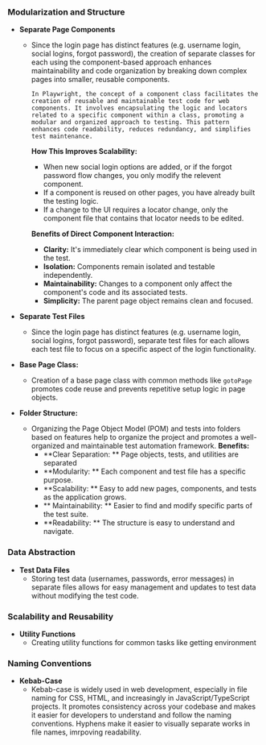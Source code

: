 ### Modularization and Structure

* **Separate Page Components**
    * Since the login page has distinct features (e.g. username login, social logins, forgot password), the creation of separate classes for each using the component-based approach enhances maintainability and code organization by breaking down complex pages into smaller, reusable components.
        ```
        In Playwright, the concept of a component class facilitates the creation of reusable and maintainable test code for web components. It involves encapsulating the logic and locators related to a specific component within a class, promoting a modular and organized approach to testing. This pattern enhances code readability, reduces redundancy, and simplifies test maintenance.
        ```
        **How This Improves Scalability:**
        * When new social login options are added, or if the forgot password flow changes, you only modify the relevent component.
        * If a component is reused on other pages, you have already built the testing logic.
        * If a change to the UI requires a locator change, only the component file that contains that locator needs to be edited.

        **Benefits of Direct Component Interaction:**
        * **Clarity:** It's immediately clear which component is being used in the test.
        * **Isolation:** Components remain isolated and testable independently.
        * **Maintainability:** Changes to a component only affect the component's code and its associated tests.
        * **Simplicity:** The parent page object remains clean and focused.

* **Separate Test Files**
    * Since the login page has distinct features (e.g. username login, social logins, forgot password), separate test files for each allows each test file to focus on a specific aspect of the login functionality.

* **Base Page Class:**
    * Creation of a base page class with common methods like `gotoPage` promotes code reuse and prevents repetitive setup logic in page objects.

* **Folder Structure:**
    * Organizing the Page Object Model (POM) and tests into folders based on features help to organize the project and promotes a well-organized and maintainable test automation framework.
        **Benefits:**
        * **Clear Separation: ** Page objects, tests, and utilities are separated
        * **Modularity: ** Each component and test file has a specific purpose.
        * **Scalability: ** Easy to add new pages, components, and tests as the application grows.
        * ** Maintainability: ** Easier to find and modify specific parts of the test suite.
        * **Readability: ** The structure is easy to understand and navigate.

### Data Abstraction

* **Test Data Files**
    * Storing test data (usernames, passwords, error messages) in separate files allows for easy management and updates to test data without modifying the test code.

### Scalability and Reusability

* **Utility Functions**
    * Creating utility functions for common tasks like getting environment 

### Naming Conventions

* **Kebab-Case**
    * Kebab-case is widely used in web development, especially in file naming for CSS, HTML, and increasingly in JavaScript/TypeScript projects. It promotes consistency across your codebase and makes it easier for developers to understand and follow the naming conventions. Hyphens make it easier to visually separate works in file names, imrpoving readability.